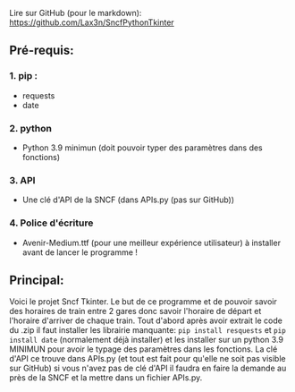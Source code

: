 Lire sur GitHub (pour le markdown): https://github.com/Lax3n/SncfPythonTkinter

## Pré-requis:

### 1. pip :

- requests
- date

### 2. python

- Python 3.9 minimun (doit pouvoir typer des paramètres dans des fonctions)

 ### 3. API

- Une clé d'API de la SNCF (dans APIs.py (pas sur GitHub))

 ### 4. Police d'écriture

- Avenir-Medium.ttf (pour une meilleur expérience utilisateur) à installer avant de lancer le programme !
## Principal: 
Voici le projet Sncf Tkinter. Le but de ce programme et de pouvoir savoir des horaires de train entre 2 gares donc savoir l'horaire de départ et l'horaire d'arriver de chaque train.
Tout d'abord après avoir extrait le code du .zip il faut installer les librairie manquante:
```pip install resquests``` et ```pip install date``` (normalement déjà installer) et les installer sur un python 3.9 MINIMUN pour avoir le typage des paramètres dans les fonctions. La clé d'API ce trouve dans APIs.py (et tout est fait pour qu'elle ne soit pas visible sur GitHub) si vous n'avez pas de clé d'API il faudra en faire la demande au près de la SNCF et la mettre dans un fichier APIs.py.
